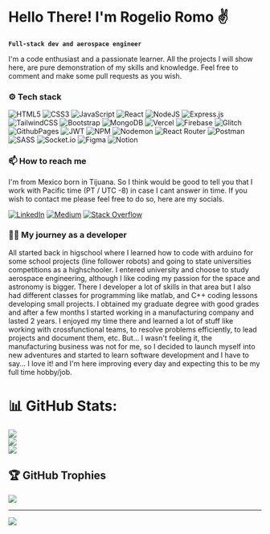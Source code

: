# Hello There! I'm Rogelio Romo ✌️

**`Full-stack dev and aerospace engineer`**

I'm a code enthusiast and a passionate learner. All the projects I will show here, are pure demonstration of my skills and knowledge.
Feel free to comment and make some pull requests as you wish.

### ⚙️ Tech stack 
![HTML5](https://img.shields.io/badge/html5-%23E34F26.svg?style=for-the-badge&logo=html5&logoColor=white) ![CSS3](https://img.shields.io/badge/css3-%231572B6.svg?style=for-the-badge&logo=css3&logoColor=white) ![JavaScript](https://img.shields.io/badge/javascript-%23323330.svg?style=for-the-badge&logo=javascript&logoColor=%23F7DF1E) ![React](https://img.shields.io/badge/react-%2320232a.svg?style=for-the-badge&logo=react&logoColor=%2361DAFB) ![NodeJS](https://img.shields.io/badge/node.js-6DA55F?style=for-the-badge&logo=node.js&logoColor=white) ![Express.js](https://img.shields.io/badge/express.js-%23404d59.svg?style=for-the-badge&logo=express&logoColor=%2361DAFB) ![TailwindCSS](https://img.shields.io/badge/tailwindcss-%2338B2AC.svg?style=for-the-badge&logo=tailwind-css&logoColor=white) ![Bootstrap](https://img.shields.io/badge/bootstrap-%238511FA.svg?style=for-the-badge&logo=bootstrap&logoColor=white) ![MongoDB](https://img.shields.io/badge/MongoDB-%234ea94b.svg?style=for-the-badge&logo=mongodb&logoColor=white) ![Vercel](https://img.shields.io/badge/vercel-%23000000.svg?style=for-the-badge&logo=vercel&logoColor=white) ![Firebase](https://img.shields.io/badge/firebase-%23039BE5.svg?style=for-the-badge&logo=firebase) ![Glitch](https://img.shields.io/badge/glitch-%233333FF.svg?style=for-the-badge&logo=glitch&logoColor=white) ![GithubPages](https://img.shields.io/badge/github%20pages-121013?style=for-the-badge&logo=github&logoColor=white) ![JWT](https://img.shields.io/badge/JWT-black?style=for-the-badge&logo=JSON%20web%20tokens) ![NPM](https://img.shields.io/badge/NPM-%23CB3837.svg?style=for-the-badge&logo=npm&logoColor=white) ![Nodemon](https://img.shields.io/badge/NODEMON-%23323330.svg?style=for-the-badge&logo=nodemon&logoColor=%BBDEAD) ![React Router](https://img.shields.io/badge/React_Router-CA4245?style=for-the-badge&logo=react-router&logoColor=white) ![Postman](https://img.shields.io/badge/Postman-FF6C37?style=for-the-badge&logo=postman&logoColor=white) ![SASS](https://img.shields.io/badge/SASS-hotpink.svg?style=for-the-badge&logo=SASS&logoColor=white) ![Socket.io](https://img.shields.io/badge/Socket.io-black?style=for-the-badge&logo=socket.io&badgeColor=010101) ![Figma](https://img.shields.io/badge/figma-%23F24E1E.svg?style=for-the-badge&logo=figma&logoColor=white) ![Notion](https://img.shields.io/badge/Notion-%23000000.svg?style=for-the-badge&logo=notion&logoColor=white)

### 📫 How to reach me
I'm from Mexico born in Tijuana. So I think would be good to tell you that I work with Pacific time (PT / UTC -8) in case I cant answer in time. If you wish to contact me please feel free to do so, here are my socials.

[![LinkedIn](https://img.shields.io/badge/LinkedIn-%230077B5.svg?style=for-the-badge&logo=linkedin&logoColor=white)](https://www.linkedin.com/in/rogelio-romo) [![Medium](https://img.shields.io/badge/Medium-12100E?style=for-the-badge&logo=medium&logoColor=white)](https://medium.com/@@rogelioromo955) [![Stack Overflow](https://img.shields.io/badge/-Stackoverflow-FE7A16?style=for-the-badge&logo=stack-overflow&logoColor=white)](https://stackoverflow.com/users/23042348) 

### 🧑‍🚀 My journey as a developer

All started back in higschool where I learned how to code with arduino for some school projects (line follower robots) and going to state universities competitions as a highschooler. I entered university and choose to study aerospace engineering, although I like coding my passion for the space and astronomy is bigger. There I developer a lot of skills in that area but I also had different classes for programming like matlab, and C++ coding lessons developing small projects. I obtained my graduate degree with good grades and after a few months I started working in a manufacturing company and lasted 2 years. I enjoyed my time there and learned a lot of stuff like working with crossfunctional teams, to resolve problems efficiently, to lead projects and document them, etc.
But... I wasn't feeling it, the manufacturing business was not for me, so I decided to launch myself into new adventures and started to learn software development and I have to say... I love it! and I'm here improving every day and expecting this to be my full time hobby/job.

# 📊 GitHub Stats:
![](https://github-readme-stats.vercel.app/api?username=RogelioRomo&theme=dark&hide_border=false&include_all_commits=false&count_private=false)<br/>
![](https://github-readme-streak-stats.herokuapp.com/?user=RogelioRomo&theme=dark&hide_border=false)<br/>
![](https://github-readme-stats.vercel.app/api/top-langs/?username=RogelioRomo&theme=dark&hide_border=false&include_all_commits=false&count_private=false&layout=compact)

## 🏆 GitHub Trophies
![](https://github-profile-trophy.vercel.app/?username=RogelioRomo&theme=radical&no-frame=true&no-bg=false&margin-w=4)

---
[![](https://visitcount.itsvg.in/api?id=RogelioRomo&icon=0&color=12)](https://visitcount.itsvg.in)
